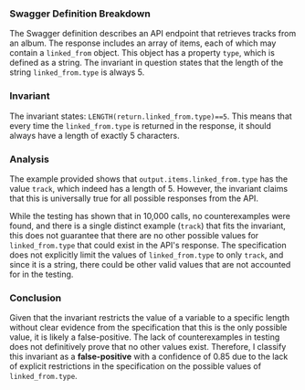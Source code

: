 ### Swagger Definition Breakdown
The Swagger definition describes an API endpoint that retrieves tracks from an album. The response includes an array of items, each of which may contain a `linked_from` object. This object has a property `type`, which is defined as a string. The invariant in question states that the length of the string `linked_from.type` is always 5.

### Invariant
The invariant states: `LENGTH(return.linked_from.type)==5`. This means that every time the `linked_from.type` is returned in the response, it should always have a length of exactly 5 characters.

### Analysis
The example provided shows that `output.items.linked_from.type` has the value `track`, which indeed has a length of 5. However, the invariant claims that this is universally true for all possible responses from the API. 

While the testing has shown that in 10,000 calls, no counterexamples were found, and there is a single distinct example (`track`) that fits the invariant, this does not guarantee that there are no other possible values for `linked_from.type` that could exist in the API's response. The specification does not explicitly limit the values of `linked_from.type` to only `track`, and since it is a string, there could be other valid values that are not accounted for in the testing.

### Conclusion
Given that the invariant restricts the value of a variable to a specific length without clear evidence from the specification that this is the only possible value, it is likely a false-positive. The lack of counterexamples in testing does not definitively prove that no other values exist. Therefore, I classify this invariant as a **false-positive** with a confidence of 0.85 due to the lack of explicit restrictions in the specification on the possible values of `linked_from.type`.
